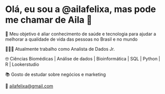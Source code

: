 <h1> Olá, eu sou a @ailafelixa, mas pode me chamar de Aila 👋 </h1> 

🚀 Meu objetivo é aliar conhecimento de saúde e tecnologia para ajudar a melhorar a qualidade de vida das pessoas no Brasil e no mundo

👩🏾‍💻 Atualmente trabalho como Analista de Dados Jr. 

🤓 Ciências Biomédicas | Análise de dados | Bioinformática | SQL | Python | R | Lookerstudio  

📚 Gosto de estudar sobre negócios e marketing

📩 ailafelixa@gmail.com


<!---
ailafelixa/ailafelixa is a ✨ special ✨ repository because its `README.md` (this file) appears on your GitHub profile.
You can click the Preview link to take a look at your changes.
--->
